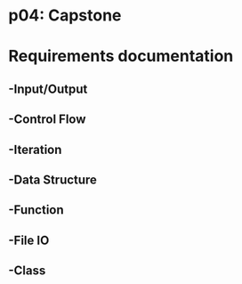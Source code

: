 # p04: Capstone

# Requirements documentation

## -Input/Output


## -Control Flow


## -Iteration


## -Data Structure


## -Function


## -File IO


## -Class

